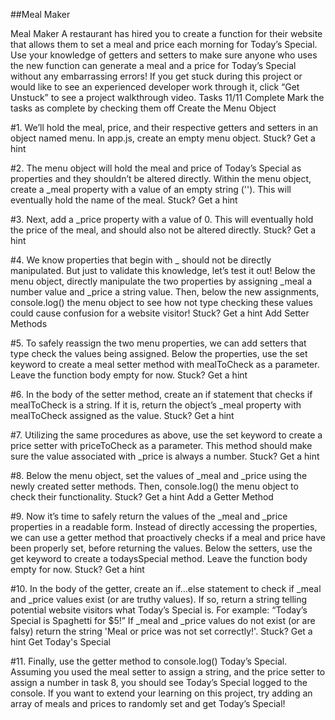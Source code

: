 ##Meal Maker

Meal Maker
A restaurant has hired you to create a function for their website that allows them to set a meal and price each morning for Today’s Special. Use your knowledge of getters and setters to make sure anyone who uses the new function can generate a meal and a price for Today’s Special without any embarrassing errors!
If you get stuck during this project or would like to see an experienced developer work through it, click “Get Unstuck” to see a project walkthrough video.
Tasks
11/11 Complete
Mark the tasks as complete by checking them off
Create the Menu Object

#1.
We’ll hold the meal, price, and their respective getters and setters in an object named menu.
In app.js, create an empty menu object.
Stuck? Get a hint

#2.
The menu object will hold the meal and price of Today’s Special as properties and they shouldn’t be altered directly.
Within the menu object, create a _meal property with a value of an empty string (''). This will eventually hold the name of the meal.
Stuck? Get a hint

#3.
Next, add a _price property with a value of 0. This will eventually hold the price of the meal, and should also not be altered directly.
Stuck? Get a hint

#4.
We know properties that begin with _ should not be directly manipulated. But just to validate this knowledge, let’s test it out!
Below the menu object, directly manipulate the two properties by assigning _meal a number value and _price a string value.
Then, below the new assignments, console.log() the menu object to see how not type checking these values could cause confusion for a website visitor!
Stuck? Get a hint
Add Setter Methods

#5.
To safely reassign the two menu properties, we can add setters that type check the values being assigned.
Below the properties, use the set keyword to create a meal setter method with mealToCheck as a parameter. Leave the function body empty for now.
Stuck? Get a hint

#6.
In the body of the setter method, create an if statement that checks if mealToCheck is a string. If it is, return the object’s _meal property with mealToCheck assigned as the value.
Stuck? Get a hint

#7.
Utilizing the same procedures as above, use the set keyword to create a price setter with priceToCheck as a parameter. This method should make sure the value associated with _price is always a number.
Stuck? Get a hint

#8.
Below the menu object, set the values of _meal and _price using the newly created setter methods. Then, console.log() the menu object to check their functionality.
Stuck? Get a hint
Add a Getter Method

#9.
Now it’s time to safely return the values of the _meal and _price properties in a readable form. Instead of directly accessing the properties, we can use a getter method that proactively checks if a meal and price have been properly set, before returning the values.
Below the setters, use the get keyword to create a todaysSpecial method. Leave the function body empty for now.
Stuck? Get a hint

#10.
In the body of the getter, create an if…else statement to check if _meal and _price values exist (or are truthy values). If so, return a string telling potential website visitors what Today’s Special is. For example: “Today’s Special is Spaghetti for $5!”
If _meal and _price values do not exist (or are falsy) return the string 'Meal or price was not set correctly!'.
Stuck? Get a hint
Get Today's Special

#11.
Finally, use the getter method to console.log() Today’s Special.
Assuming you used the meal setter to assign a string, and the price setter to assign a number in task 8, you should see Today’s Special logged to the console.
If you want to extend your learning on this project, try adding an array of meals and prices to randomly set and get Today’s Special!
